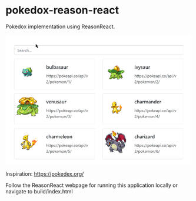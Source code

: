 # pokedox-reason-react
Pokedox implementation using ReasonReact.

![](assets/intro.gif)

Inspiration: https://pokedex.org/

Follow the ReasonReact webpage for running this application locally or navigate to build/index.html
